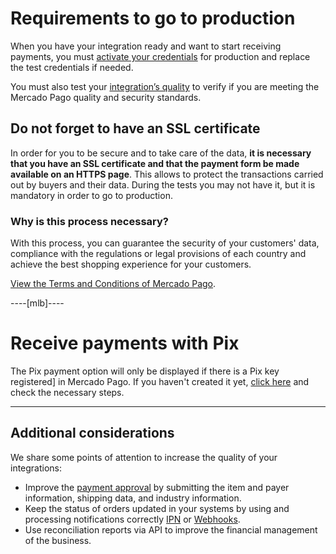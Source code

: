 # Requirements to go to production

When you have your integration ready and want to start receiving payments, you must [activate your credentials]([FAKER][CREDENTIALS][URL]) for production and replace the test credentials if needed.

You must also test your [integration’s quality](/developers/en/docs/checkout-api/additional-content/integration-quality) to verify if you are meeting the Mercado Pago quality and security standards.


## Do not forget to have an SSL certificate

In order for you to be secure and to take care of the data, **it is necessary that you have an SSL certificate and that the payment form be made available on an HTTPS page**. This allows to protect the transactions carried out by buyers and their data.
During the tests you may not have it, but it is mandatory in order to go to production.

### Why is this process necessary? 

With this process, you can guarantee the security of your customers' data, compliance with the regulations or legal provisions of each country and achieve the best shopping experience for your customers.

[View the Terms and Conditions of Mercado Pago](/developers/en/guides/resources/legal/terms-and-conditions).

----[mlb]----
# Receive payments with Pix

The Pix payment option will only be displayed if there is a Pix key registered] in Mercado Pago. If you haven't created it yet, [click here](https://www.youtube.com/watch?v=60tApKYVnkA) and check the necessary steps.

------------

## Additional considerations

We share some points of attention to increase the quality of your integrations:

+ Improve the [payment approval](/developers/en/guides/additional-content/how-tos/improve-approval) by submitting the item and payer information, shipping data, and industry information.
+ Keep the status of orders updated in your systems by using and processing notifications correctly [IPN](/developers/en/guides/additional-content/notifications/ipn/introduction) or [Webhooks](/developers/en/guides/additional-content/notifications/webhooks/webhooks).
+ Use reconciliation reports via API to improve the financial management of the business.